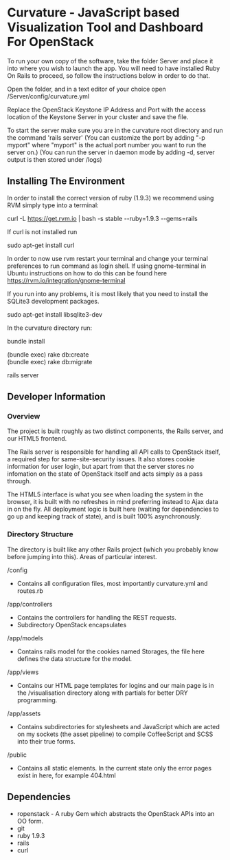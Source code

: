 Curvature - JavaScript based Visualization Tool and Dashboard For OpenStack
==========================================================================

To run your own copy of the software, take the folder Server and place it into where you wish to launch the app. You will need to have installed Ruby On Rails to proceed, so follow the instructions below in order to do that.

Open the folder, and in a text editor of your choice open /Server/config/curvature.yml 

Replace the OpenStack Keystone IP Address and Port with the access location of the Keystone Server in your cluster and save the file.

To start the server make sure you are in the curvature root directory and run the command 'rails server' 
(You can customize the port by adding "-p myport"  where "myport" is the actual port number you want to run the server on.)
(You can run the server in daemon mode by adding -d, server output is then stored under /logs)

Installing The Environment
--------------------------

In order to install the correct version of ruby (1.9.3) we recommend using RVM simply type into a terminal:

curl -L https://get.rvm.io | bash -s stable --ruby=1.9.3 --gems=rails

If curl is not installed run 

sudo apt-get install curl

In order to now use rvm restart your terminal and change your terminal preferences to run command as login shell. If using gnome-terminal in Ubuntu instructions on how to do this can be found here https://rvm.io/integration/gnome-terminal

If you run into any problems, it is most likely that you need to install the SQLite3 development packages.  
  
sudo apt-get install libsqlite3-dev  


  
In the curvature directory run: 
  
bundle install  
  
(bundle exec) rake db:create  
(bundle exec) rake db:migrate  
  
rails server  

Developer Information  
---------------------

### Overview  

The project is built roughly as two distinct components, the Rails server, and our HTML5 frontend.

The Rails server is responsible for handling all API calls to OpenStack itself, a required step for same-site-security issues. It also stores cookie information for user login, but apart from that the server stores no infomation on the state of OpenStack itself and acts simply as a pass through.  

The HTML5 interface is what you see when loading the system in the browser, it is built with no refreshes in mind preferring instead to Ajax data in on the fly. All deployment logic is built here (waiting for dependencies to go up and keeping track of state), and is built 100% asynchronously.  

### Directory Structure  

The directory is built like any other Rails project (which you probably know before jumping into this). Areas of particular interest.

/config 
  - Contains all configuration files, most importantly curvature.yml and routes.rb

/app/controllers
  - Contains the controllers for handling the REST requests.
  - Subdirectory OpenStack encapsulates 

/app/models
  - Contains rails model for the cookies named Storages, the file here defines the data structure for the model.

/app/views
  - Contains our HTML page templates for logins and our main page is in the /visualisation directory along with partials for better DRY programming.

/app/assets
  - Contains subdirectories for stylesheets and JavaScript which are acted on my sockets (the asset pipeline) to compile CoffeeScript and SCSS into their true forms. 

/public
  - Contains all static elements. In the current state only the error pages exist in here, for example 404.html

Dependencies
------------

* ropenstack - A ruby Gem which abstracts the OpenStack APIs into an OO form.
* git
* ruby 1.9.3
* rails
* curl
